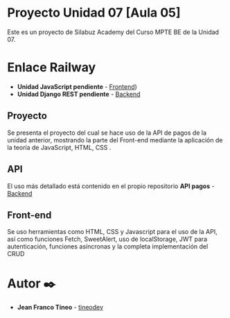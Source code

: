 # Proyecto Unidad 07 [Aula 05]
Este es un proyecto de Silabuz Academy del Curso MPTE BE de la Unidad 07.

# Enlace Railway
- **Unidad JavaScript pendiente** - [Frontend](https://tineodev.github.io/js_project/index.html))
- **Unidad Django REST pendiente** - [Backend](https://restproject-production.up.railway.app/)



## Proyecto
Se presenta el proyecto del cual se hace uso de la API de pagos de la unidad anterior, mostrando la parte del Front-end mediante la aplicación de la teoría de JavaScript, HTML, CSS .



## API
El uso más detallado está contenido en el propio repositorio **API pagos** - [Backend](https://github.com/tineodev/rest_project)


## Front-end
Se uso herramientas como HTML, CSS y Javascript para el uso de la API, así como funciones Fetch, SweetAlert, uso de localStorage, JWT para autenticación, funciones asíncronas y la completa implementación del CRUD

# Autor ✒️
- **Jean Franco Tineo** - [tineodev](https://github.com/tineodev)


